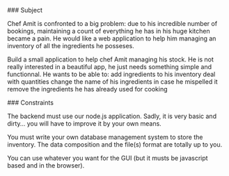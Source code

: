 ### Subject

Chef Amit is confronted to a big problem: due to his incredible number of bookings, maintaining a count of everything he has in his huge kitchen became a pain.
He would like a web application to help him managing an inventory of all the ingredients he posseses.

Build a small application to help chef Amit managing his stock.
He is not really interested in a beautiful app, he just needs something simple and functionnal.
He wants to be able to:
add ingredients to his inventory
deal with quantities
change the name of his ingredients in case he mispelled it
remove the ingredients he has already used for cooking


### Constraints

The backend must use our node.js application. Sadly, it is very basic and dirty… you will have to improve it by your own means.

You must write your own database management system to store the inventory. The data composition and the file(s) format are totally up to you.

You can use whatever you want for the GUI (but it musts be javascript based and in the browser).
